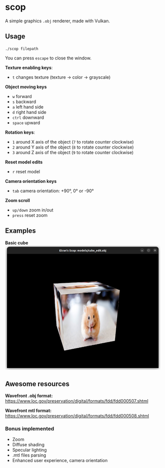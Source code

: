 # scop
A simple graphics `.obj` renderer, made with Vulkan.

## Usage
`./scop filepath`

You can press `escape` to close the window.

**Texture enabling keys**:
- `t`		changes texture (texture -> color -> grayscale)

**Object moving keys**
- `w`		forward
- `s`		backward
- `a`		left hand side
- `d`		right hand side
- `ctrl`	downward
- `space`	upward

**Rotation keys**:
- `1`		around X axis of the object (`7` to rotate counter clockwise)
- `2`		around Y axis of the object (`8` to rotate counter clockwise)
- `3`		around Z axis of the object (`9` to rotate counter clockwise)

**Reset model edits**
- `r`		reset model

**Camera orientation keys**
- `tab`		camera orientation: +90°, 0° or -90°

**Zoom scroll**
- `up/down`	zoom in/out
- `press`	reset zoom

## Examples

**Basic cube**
![Basic cube, with texture](./resource/basic_cube.png)

## Awesome resources

**Wavefront .obj format:**
https://www.loc.gov/preservation/digital/formats/fdd/fdd000507.shtml

**Wavefront mtl format:**
https://www.loc.gov/preservation/digital/formats/fdd/fdd000508.shtml

### Bonus implemented
- Zoom
- Diffuse shading
- Specular lighting
- .mtl files parsing
- Enhanced user experience, camera orientation